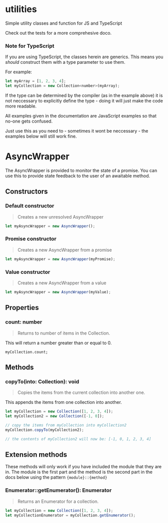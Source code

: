 # utilities
Simple utility classes and function for JS and TypeScript

Check out the tests for a more comprehesive doco.

### Note for TypeScript
If you are using TypeScript, the classes herein are generics. This means
you *should* construct them with a type parameter to use them.

For example:
```js
let myArray = [1, 2, 3, 4];
let myCollection = new Collection<number>(myArray);
```

If the type can be determined by the compiler (as in the example above) it
is not neccessary to explicitly define the type - doing it will just make 
the code more readable.

All examples given in the documentation are JavaScript examples so that no-one 
gets confused.

Just use this as you need to - sometimes it wont be neccessary - the examples
below will still work fine.


# AsyncWrapper
The AsyncWrapper is provided to monitor the state of a promise.
You can use this to provide state feedback to the user of an awaitable
method.

## Constructors

### Default constructor
> Creates a new unresolved AsyncWrapper
```js
let myAsyncWrapper = new AsyncWrapper();
```

### Promise constructor
> Creates a new AsyncWrapper from a promise
```js
let myAsyncWrapper = new AsyncWrapper(myPromise);
```

### Value constructor
> Creates a new AsyncWrapper from a value
```js
let myAsyncWrapper = new AsyncWrapper(myValue);
```

## Properties
### count: number
> Returns to number of items in the Collection.

This will return a number greater than or equal to 0.

`myCollection.count;`

## Methods
### copyTo(into: Collection): void
> Copies the items from the current collection into another one.

This appends the items from one collection into another.

```js
let myCollection = new Collection([1, 2, 3, 4]);
let myCollection2 = new Collection([-1, 0]);

// copy the items from myCollection into myCollection2
myCollection.copyTo(myCollection2);

// the contents of myCollection2 will now be: [-1, 0, 1, 2, 3, 4]
```

## Extension methods
These methods will only work if you have included the module that they are in.
The module is the first part and the method is the second part in the docs 
below using the pattern `{module}::{method}`

### Enumerator::getEnumerator(): Enumerator
> Returns an Enumerator for a collection.

```js
let myCollection = new Collection([1, 2, 3, 4]);
let myCollectionEnumerator = myCollection.getEnumerator();
```